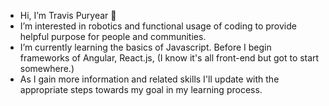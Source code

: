 - Hi, I’m Travis Puryear 🤘
- I’m interested in robotics and functional usage of coding to provide helpful purpose for people and communities. 
- I’m currently learning the basics of Javascript. Before I begin frameworks of Angular, React.js, (I know it's all front-end but got to start somewhere.)
- As I gain more information and related skills I'll update with the appropriate steps towards my goal in my learning process. 


<!---
Erebus009/Erebus009 is a ✨ special ✨ repository because its `README.md` (this file) appears on your GitHub profile.
You can click the Preview link to take a look at your changes.
--->
